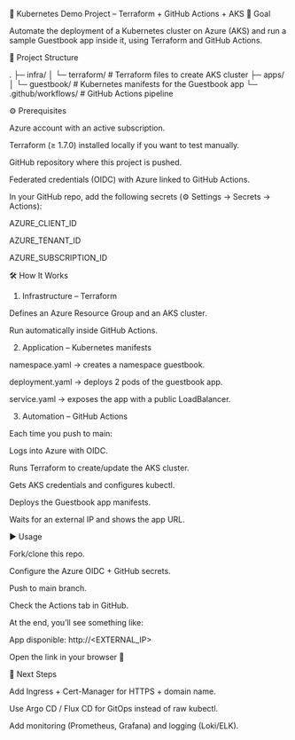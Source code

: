 🚀 Kubernetes Demo Project – Terraform + GitHub Actions + AKS
🎯 Goal

Automate the deployment of a Kubernetes cluster on Azure (AKS) and run a sample Guestbook app inside it, using Terraform and GitHub Actions.

📂 Project Structure

.
├─ infra/
│  └─ terraform/       # Terraform files to create AKS cluster
├─ apps/
│  └─ guestbook/       # Kubernetes manifests for the Guestbook app
└─ .github/workflows/  # GitHub Actions pipeline

⚙️ Prerequisites

Azure account with an active subscription.

Terraform (≥ 1.7.0) installed locally if you want to test manually.

GitHub repository where this project is pushed.

Federated credentials (OIDC) with Azure linked to GitHub Actions.

In your GitHub repo, add the following secrets (⚙️ Settings → Secrets → Actions):

AZURE_CLIENT_ID

AZURE_TENANT_ID

AZURE_SUBSCRIPTION_ID

🛠️ How It Works
1. Infrastructure – Terraform

Defines an Azure Resource Group and an AKS cluster.

Run automatically inside GitHub Actions.

2. Application – Kubernetes manifests

namespace.yaml → creates a namespace guestbook.

deployment.yaml → deploys 2 pods of the guestbook app.

service.yaml → exposes the app with a public LoadBalancer.

3. Automation – GitHub Actions

Each time you push to main:

Logs into Azure with OIDC.

Runs Terraform to create/update the AKS cluster.

Gets AKS credentials and configures kubectl.

Deploys the Guestbook app manifests.

Waits for an external IP and shows the app URL.

▶️ Usage

Fork/clone this repo.

Configure the Azure OIDC + GitHub secrets.

Push to main branch.

Check the Actions tab in GitHub.

At the end, you’ll see something like:

App disponible: http://<EXTERNAL_IP>


Open the link in your browser 🎉

🔮 Next Steps

Add Ingress + Cert-Manager for HTTPS + domain name.

Use Argo CD / Flux CD for GitOps instead of raw kubectl.

Add monitoring (Prometheus, Grafana) and logging (Loki/ELK).
